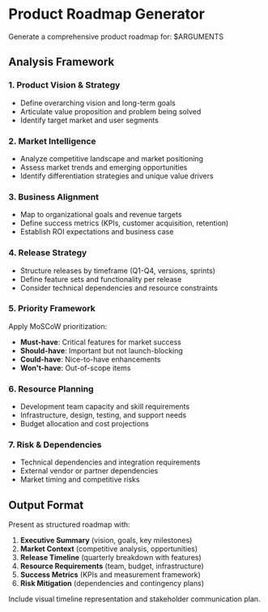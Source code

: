 # Product Roadmap Generator

Generate a comprehensive product roadmap for: $ARGUMENTS

## Analysis Framework

### 1. Product Vision & Strategy

- Define overarching vision and long-term goals
- Articulate value proposition and problem being solved
- Identify target market and user segments

### 2. Market Intelligence

- Analyze competitive landscape and market positioning
- Assess market trends and emerging opportunities
- Identify differentiation strategies and unique value drivers

### 3. Business Alignment

- Map to organizational goals and revenue targets
- Define success metrics (KPIs, customer acquisition, retention)
- Establish ROI expectations and business case

### 4. Release Strategy

- Structure releases by timeframe (Q1-Q4, versions, sprints)
- Define feature sets and functionality per release
- Consider technical dependencies and resource constraints

### 5. Priority Framework

Apply MoSCoW prioritization:

- **Must-have**: Critical features for market success
- **Should-have**: Important but not launch-blocking
- **Could-have**: Nice-to-have enhancements
- **Won't-have**: Out-of-scope items

### 6. Resource Planning

- Development team capacity and skill requirements
- Infrastructure, design, testing, and support needs
- Budget allocation and cost projections

### 7. Risk & Dependencies

- Technical dependencies and integration requirements
- External vendor or partner dependencies
- Market timing and competitive risks

## Output Format

Present as structured roadmap with:

1. **Executive Summary** (vision, goals, key milestones)
2. **Market Context** (competitive analysis, opportunities)
3. **Release Timeline** (quarterly breakdown with features)
4. **Resource Requirements** (team, budget, infrastructure)
5. **Success Metrics** (KPIs and measurement framework)
6. **Risk Mitigation** (dependencies and contingency plans)

Include visual timeline representation and stakeholder communication plan.
